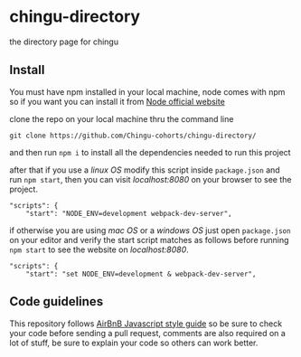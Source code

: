 # chingu-directory
the directory page for chingu

## Install

You must have npm installed in your local machine, node comes with npm so if you want you can install it from [Node official website](https://nodejs.org/en/)

clone the repo on your local machine thru the command line

`git clone https://github.com/Chingu-cohorts/chingu-directory/`

and then run `npm i` to install all the dependencies needed to run this project

after that if you use a *linux OS* modify this script inside `package.json` and run `npm start`, then you can visit _localhost:8080_ on your browser to see the project.

```
"scripts": {
    "start": "NODE_ENV=development webpack-dev-server",
```

if otherwise you are using *mac OS* or a *windows OS* just open `package.json` on your editor and verify the start script matches as follows before running `npm start` to see the website on _localhost:8080_.

```
"scripts": {
    "start": "set NODE_ENV=development & webpack-dev-server",
```


## Code guidelines

This repository follows [AirBnB Javascript style guide](https://github.com/airbnb/javascript) so be sure to check your code before sending a pull request, comments are also required on a lot of stuff, be sure to explain your code so others can work better.
